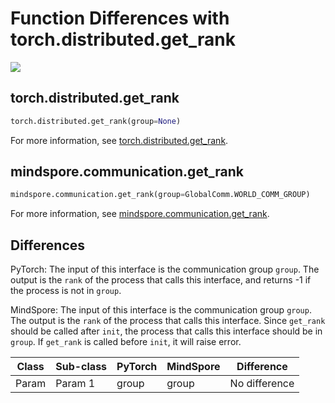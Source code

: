 # Function Differences with torch.distributed.get_rank

<a href="https://gitee.com/mindspore/docs/blob/master/docs/mindspore/source_en/note/api_mapping/pytorch_diff/get_rank.md" target="_blank"><img src="https://mindspore-website.obs.cn-north-4.myhuaweicloud.com/website-images/master/resource/_static/logo_source_en.png"></a>

## torch.distributed.get_rank

```python
torch.distributed.get_rank(group=None)
```

For more information, see [torch.distributed.get_rank](https://pytorch.org/docs/1.8.1/distributed.html#torch.distributed.get_rank).

## mindspore.communication.get_rank

```python
mindspore.communication.get_rank(group=GlobalComm.WORLD_COMM_GROUP)
```

For more information, see [mindspore.communication.get_rank](https://mindspore.cn/docs/en/master/api_python/mindspore.communication.html#mindspore.communication.get_rank).

## Differences

PyTorch: The input of this interface is the communication group `group`.
The output is the `rank` of the process that calls this interface, and returns -1 if the process is not in `group`.

MindSpore: The input of this interface is the communication group `group`. The output is the `rank` of the process that calls this interface. Since `get_rank` should be called after `init`, the process that calls this interface should be in `group`. If `get_rank` is called before `init`, it will raise error.

| Class | Sub-class |PyTorch | MindSpore | Difference |
| --- | --- | --- | --- |---|
| Param  | Param 1 | group | group |No difference|
